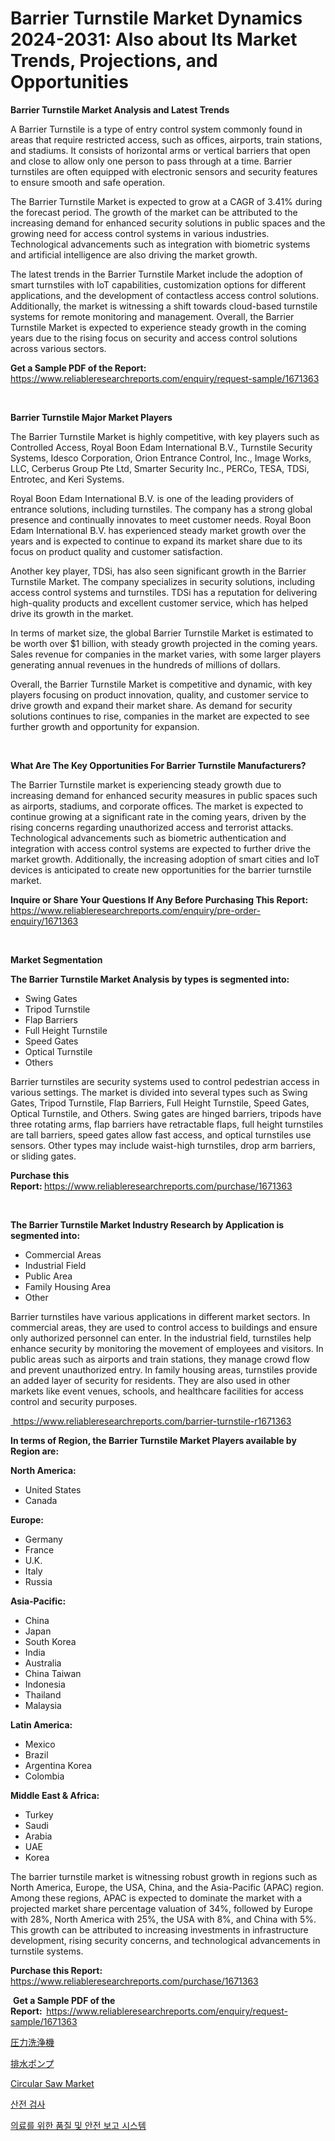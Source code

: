 <p><h1>Barrier Turnstile Market Dynamics 2024-2031: Also about Its Market Trends, Projections, and Opportunities</h1></p><p><strong>Barrier Turnstile Market Analysis and Latest Trends</strong></p>
<p><p>A Barrier Turnstile is a type of entry control system commonly found in areas that require restricted access, such as offices, airports, train stations, and stadiums. It consists of horizontal arms or vertical barriers that open and close to allow only one person to pass through at a time. Barrier turnstiles are often equipped with electronic sensors and security features to ensure smooth and safe operation.</p><p>The Barrier Turnstile Market is expected to grow at a CAGR of 3.41% during the forecast period. The growth of the market can be attributed to the increasing demand for enhanced security solutions in public spaces and the growing need for access control systems in various industries. Technological advancements such as integration with biometric systems and artificial intelligence are also driving the market growth.</p><p>The latest trends in the Barrier Turnstile Market include the adoption of smart turnstiles with IoT capabilities, customization options for different applications, and the development of contactless access control solutions. Additionally, the market is witnessing a shift towards cloud-based turnstile systems for remote monitoring and management. Overall, the Barrier Turnstile Market is expected to experience steady growth in the coming years due to the rising focus on security and access control solutions across various sectors.</p></p>
<p><strong>Get a Sample PDF of the Report:&nbsp;</strong> <a href="https://www.reliableresearchreports.com/enquiry/request-sample/1671363">https://www.reliableresearchreports.com/enquiry/request-sample/1671363</a></p>
<p>&nbsp;</p>
<p><strong>Barrier Turnstile Major Market Players</strong></p>
<p><p>The Barrier Turnstile Market is highly competitive, with key players such as Controlled Access, Royal Boon Edam International B.V., Turnstile Security Systems, Idesco Corporation, Orion Entrance Control, Inc., Image Works, LLC, Cerberus Group Pte Ltd, Smarter Security Inc., PERCo, TESA, TDSi, Entrotec, and Keri Systems.</p><p>Royal Boon Edam International B.V. is one of the leading providers of entrance solutions, including turnstiles. The company has a strong global presence and continually innovates to meet customer needs. Royal Boon Edam International B.V. has experienced steady market growth over the years and is expected to continue to expand its market share due to its focus on product quality and customer satisfaction.</p><p>Another key player, TDSi, has also seen significant growth in the Barrier Turnstile Market. The company specializes in security solutions, including access control systems and turnstiles. TDSi has a reputation for delivering high-quality products and excellent customer service, which has helped drive its growth in the market.</p><p>In terms of market size, the global Barrier Turnstile Market is estimated to be worth over $1 billion, with steady growth projected in the coming years. Sales revenue for companies in the market varies, with some larger players generating annual revenues in the hundreds of millions of dollars.</p><p>Overall, the Barrier Turnstile Market is competitive and dynamic, with key players focusing on product innovation, quality, and customer service to drive growth and expand their market share. As demand for security solutions continues to rise, companies in the market are expected to see further growth and opportunity for expansion.</p></p>
<p>&nbsp;</p>
<p><strong>What Are The Key Opportunities For Barrier Turnstile Manufacturers?</strong></p>
<p><p>The Barrier Turnstile market is experiencing steady growth due to increasing demand for enhanced security measures in public spaces such as airports, stadiums, and corporate offices. The market is expected to continue growing at a significant rate in the coming years, driven by the rising concerns regarding unauthorized access and terrorist attacks. Technological advancements such as biometric authentication and integration with access control systems are expected to further drive the market growth. Additionally, the increasing adoption of smart cities and IoT devices is anticipated to create new opportunities for the barrier turnstile market.</p></p>
<p><strong>Inquire or Share Your Questions If Any Before Purchasing This Report:</strong> <a href="https://www.reliableresearchreports.com/enquiry/pre-order-enquiry/1671363">https://www.reliableresearchreports.com/enquiry/pre-order-enquiry/1671363</a></p>
<p>&nbsp;</p>
<p><strong>Market Segmentation</strong></p>
<p><strong>The Barrier Turnstile Market Analysis by types is segmented into:</strong></p>
<p><ul><li>Swing Gates</li><li>Tripod Turnstile</li><li>Flap Barriers</li><li>Full Height Turnstile</li><li>Speed Gates</li><li>Optical Turnstile</li><li>Others</li></ul></p>
<p><p>Barrier turnstiles are security systems used to control pedestrian access in various settings. The market is divided into several types such as Swing Gates, Tripod Turnstile, Flap Barriers, Full Height Turnstile, Speed Gates, Optical Turnstile, and Others. Swing gates are hinged barriers, tripods have three rotating arms, flap barriers have retractable flaps, full height turnstiles are tall barriers, speed gates allow fast access, and optical turnstiles use sensors. Other types may include waist-high turnstiles, drop arm barriers, or sliding gates.</p></p>
<p><strong>Purchase this Report:&nbsp;</strong><a href="https://www.reliableresearchreports.com/purchase/1671363">https://www.reliableresearchreports.com/purchase/1671363</a></p>
<p>&nbsp;</p>
<p><strong>The Barrier Turnstile Market Industry Research by Application is segmented into:</strong></p>
<p><ul><li>Commercial Areas</li><li>Industrial Field</li><li>Public Area</li><li>Family Housing Area</li><li>Other</li></ul></p>
<p><p>Barrier turnstiles have various applications in different market sectors. In commercial areas, they are used to control access to buildings and ensure only authorized personnel can enter. In the industrial field, turnstiles help enhance security by monitoring the movement of employees and visitors. In public areas such as airports and train stations, they manage crowd flow and prevent unauthorized entry. In family housing areas, turnstiles provide an added layer of security for residents. They are also used in other markets like event venues, schools, and healthcare facilities for access control and security purposes.</p></p>
<p><a href="https://www.reliableresearchreports.com/barrier-turnstile-r1671363">&nbsp;https://www.reliableresearchreports.com/barrier-turnstile-r1671363</a></p>
<p><strong>In terms of Region, the Barrier Turnstile Market Players available by Region are:</strong></p>
<p>
    <p> <strong> North America: </strong>
        <ul>
            <li>United States</li>
            <li>Canada</li>
        </ul>
        </p> 
    <p> <strong> Europe: </strong>
        <ul>
            <li>Germany</li>
            <li>France</li>
            <li>U.K.</li>
            <li>Italy</li>
            <li>Russia</li>
        </ul>
        </p> 
    <p> <strong> Asia-Pacific: </strong>
        <ul>
            <li>China</li>
            <li>Japan</li>
            <li>South Korea</li>
            <li>India</li>
            <li>Australia</li>
            <li>China Taiwan</li>
            <li>Indonesia</li>
            <li>Thailand</li>
            <li>Malaysia</li>
        </ul>
        </p> 
    <p> <strong> Latin America: </strong>
        <ul>
            <li>Mexico</li>
            <li>Brazil</li>
            <li>Argentina Korea</li>
            <li>Colombia</li>
        </ul>
        </p> 
    <p> <strong> Middle East & Africa: </strong>
        <ul>
            <li>Turkey</li>
            <li>Saudi</li>
            <li>Arabia</li>
            <li>UAE</li>
            <li>Korea</li>
        </ul>
    </p>
    </p>
<p><p>The barrier turnstile market is witnessing robust growth in regions such as North America, Europe, the USA, China, and the Asia-Pacific (APAC) region. Among these regions, APAC is expected to dominate the market with a projected market share percentage valuation of 34%, followed by Europe with 28%, North America with 25%, the USA with 8%, and China with 5%. This growth can be attributed to increasing investments in infrastructure development, rising security concerns, and technological advancements in turnstile systems.</p></p>
<p><strong>Purchase this Report: </strong><a href="https://www.reliableresearchreports.com/purchase/1671363">https://www.reliableresearchreports.com/purchase/1671363</a></p>
<p>&nbsp;<strong>Get a Sample PDF of the Report:&nbsp;&nbsp;</strong><a href="https://www.reliableresearchreports.com/enquiry/request-sample/1671363">https://www.reliableresearchreports.com/enquiry/request-sample/1671363</a></p>
<p><strong></strong></p>
<p><p><a href="https://github.com/vtbvgl20191192/Market-Research-Report-List-1/blob/main/214568621375.md">圧力洗浄機</a></p><p><a href="https://github.com/avwofrml53535/Market-Research-Report-List-1/blob/main/554850921374.md">排水ポンプ</a></p><p><a href="https://github.com/mbisetmhermsr/Market-Research-Report-List-2/blob/main/circular-saw-market.md">Circular Saw Market</a></p><p><a href="https://medium.com/@antosuigrtley99783676/%ED%83%9C%EC%95%84-%EA%B2%80%EC%82%AC-%EC%8B%9C%EC%9E%A5-%EA%B7%9C%EB%AA%A8%EB%8A%94-%EC%A0%84%EC%84%B8%EA%B3%84-%EC%82%B0%EC%97%85%EC%97%90%EC%84%9C-%EC%B5%9C%EC%A0%81%EC%9D%98-%EB%A7%88%EC%BC%80%ED%8C%85-%EC%B1%84%EB%84%90%EC%9D%84-%EB%B3%B4%EC%97%AC%EC%A4%8D%EB%8B%88%EB%8B%A4-bee07245ffd4">산전 검사</a></p><p><a href="https://medium.com/@ukaszduda1/%ED%97%AC%EC%8A%A4%EC%BC%80%EC%96%B4-%EC%8B%9C%EC%9E%A5%EC%9D%84-%EC%9C%84%ED%95%9C-%ED%92%88%EC%A7%88-%EB%B0%8F-%EC%95%88%EC%A0%84-%EB%B3%B4%EA%B3%A0-%EC%8B%9C%EC%8A%A4%ED%85%9C-%EC%82%B0%EC%97%85-%EA%B0%9C%EC%9A%94-%EB%B0%8F-%EC%A0%84%EB%A7%9D-2024%EB%85%84%EB%B6%80%ED%84%B0-2031%EB%85%84%EA%B9%8C%EC%A7%80-3104505e4a50">의료를 위한 품질 및 안전 보고 시스템</a></p></p>